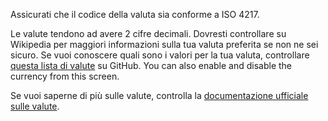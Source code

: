 Assicurati che il codice della valuta sia conforme a ISO 4217.

Le valute tendono ad avere 2 cifre decimali. Dovresti controllare su Wikipedia per maggiori informazioni sulla tua valuta preferita se non ne sei sicuro. Se vuoi conoscere quali sono i valori per la tua valuta, controllare [questa lista di valute](https://github.com/xsolla/currency-format/blob/master/currency-format.json) su GitHub. You can also enable and disable the currency from this screen.

Se vuoi saperne di più sulle valute, controlla la [documentazione ufficiale sulle valute](https://firefly-iii.readthedocs.io/en/latest/concepts/currencies.html).
